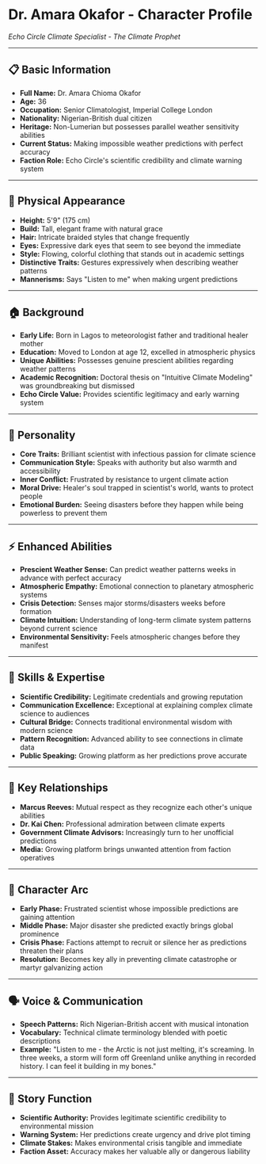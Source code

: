 # Dr. Amara Okafor - Character Profile
*Echo Circle Climate Specialist - The Climate Prophet*

---

## 📋 **Basic Information**
- **Full Name:** Dr. Amara Chioma Okafor
- **Age:** 36
- **Occupation:** Senior Climatologist, Imperial College London
- **Nationality:** Nigerian-British dual citizen
- **Heritage:** Non-Lumerian but possesses parallel weather sensitivity abilities
- **Current Status:** Making impossible weather predictions with perfect accuracy
- **Faction Role:** Echo Circle's scientific credibility and climate warning system

---

## 👤 **Physical Appearance**
- **Height:** 5'9" (175 cm)
- **Build:** Tall, elegant frame with natural grace
- **Hair:** Intricate braided styles that change frequently
- **Eyes:** Expressive dark eyes that seem to see beyond the immediate
- **Style:** Flowing, colorful clothing that stands out in academic settings
- **Distinctive Traits:** Gestures expressively when describing weather patterns
- **Mannerisms:** Says "Listen to me" when making urgent predictions

---

## 🏠 **Background**
- **Early Life:** Born in Lagos to meteorologist father and traditional healer mother
- **Education:** Moved to London at age 12, excelled in atmospheric physics
- **Unique Abilities:** Possesses genuine prescient abilities regarding weather patterns
- **Academic Recognition:** Doctoral thesis on "Intuitive Climate Modeling" was groundbreaking but dismissed
- **Echo Circle Value:** Provides scientific legitimacy and early warning system

---

## 🧠 **Personality**
- **Core Traits:** Brilliant scientist with infectious passion for climate science
- **Communication Style:** Speaks with authority but also warmth and accessibility
- **Inner Conflict:** Frustrated by resistance to urgent climate action
- **Moral Drive:** Healer's soul trapped in scientist's world, wants to protect people
- **Emotional Burden:** Seeing disasters before they happen while being powerless to prevent them

---

## ⚡ **Enhanced Abilities**
- **Prescient Weather Sense:** Can predict weather patterns weeks in advance with perfect accuracy
- **Atmospheric Empathy:** Emotional connection to planetary atmospheric systems
- **Crisis Detection:** Senses major storms/disasters weeks before formation
- **Climate Intuition:** Understanding of long-term climate system patterns beyond current science
- **Environmental Sensitivity:** Feels atmospheric changes before they manifest

---

## 💪 **Skills & Expertise**
- **Scientific Credibility:** Legitimate credentials and growing reputation
- **Communication Excellence:** Exceptional at explaining complex climate science to audiences
- **Cultural Bridge:** Connects traditional environmental wisdom with modern science
- **Pattern Recognition:** Advanced ability to see connections in climate data
- **Public Speaking:** Growing platform as her predictions prove accurate

---

## 💞 **Key Relationships**
- **Marcus Reeves:** Mutual respect as they recognize each other's unique abilities
- **Dr. Kai Chen:** Professional admiration between climate experts
- **Government Climate Advisors:** Increasingly turn to her unofficial predictions
- **Media:** Growing platform brings unwanted attention from faction operatives

---

## 🔄 **Character Arc**
- **Early Phase:** Frustrated scientist whose impossible predictions are gaining attention
- **Middle Phase:** Major disaster she predicted exactly brings global prominence
- **Crisis Phase:** Factions attempt to recruit or silence her as predictions threaten their plans
- **Resolution:** Becomes key ally in preventing climate catastrophe or martyr galvanizing action

---

## 🗣️ **Voice & Communication**
- **Speech Patterns:** Rich Nigerian-British accent with musical intonation
- **Vocabulary:** Technical climate terminology blended with poetic descriptions
- **Example:** "Listen to me - the Arctic is not just melting, it's screaming. In three weeks, a storm will form off Greenland unlike anything in recorded history. I can feel it building in my bones."

---

## 🎯 **Story Function**
- **Scientific Authority:** Provides legitimate scientific credibility to environmental mission
- **Warning System:** Her predictions create urgency and drive plot timing
- **Climate Stakes:** Makes environmental crisis tangible and immediate
- **Faction Asset:** Accuracy makes her valuable ally or dangerous liability